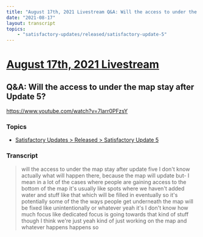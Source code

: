 ```yaml
---
title: "August 17th, 2021 Livestream Q&A: Will the access to under the map stay after Update 5?"
date: "2021-08-17"
layout: transcript
topics:
    - "satisfactory-updates/released/satisfactory-update-5"
---
```

# [August 17th, 2021 Livestream](../2021-08-17.md)
## Q&A: Will the access to under the map stay after Update 5?
https://www.youtube.com/watch?v=7larr0PFzsY

### Topics
* [Satisfactory Updates > Released > Satisfactory Update 5](../topics/satisfactory-updates/released/satisfactory-update-5.md)

### Transcript

> will the access to under the map stay after update five I don't know actually what will happen there, because the map will update but- I mean in a lot of the cases where people are gaining access to the bottom of the map it's usually like spots where we haven't added water and stuff like that which will be filled in eventually so it's potentially some of the the ways people get underneath the map will be fixed like unintentionally or whatever yeah it's I don't know how much focus like dedicated focus is going towards that kind of stuff though I think we're just yeah kind of just working on the map and whatever happens happens so
